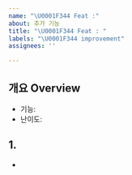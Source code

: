 ```yaml
---
name: "\U0001F344 Feat :"
about: 추가 기능
title: "\U0001F344 Feat : "
labels: "\U0001F344 improvement"
assignees: ''

---
```


<!-- 작업할 기능에 대해 간단히 작성 -->
## 개요 Overview
- 기능: 
- 난이도:

<!-- (선택) 자세한 내용 (스크린샷, 작업 위치, 페이지 등) -->
## 1.
-
